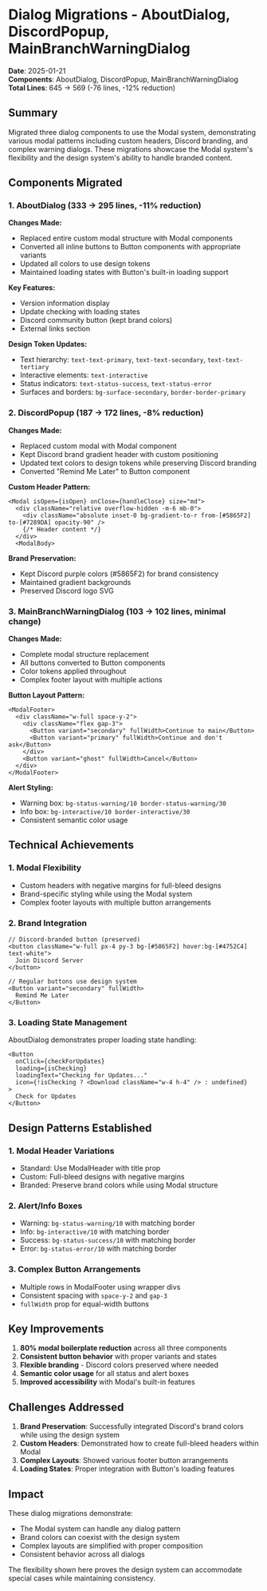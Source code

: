 # Dialog Migrations - AboutDialog, DiscordPopup, MainBranchWarningDialog

**Date**: 2025-01-21  
**Components**: AboutDialog, DiscordPopup, MainBranchWarningDialog  
**Total Lines**: 645 → 569 (-76 lines, -12% reduction)

## Summary

Migrated three dialog components to use the Modal system, demonstrating various modal patterns including custom headers, Discord branding, and complex warning dialogs. These migrations showcase the Modal system's flexibility and the design system's ability to handle branded content.

## Components Migrated

### 1. AboutDialog (333 → 295 lines, -11% reduction)
**Changes Made:**
- Replaced entire custom modal structure with Modal components
- Converted all inline buttons to Button components with appropriate variants
- Updated all colors to use design tokens
- Maintained loading states with Button's built-in loading support

**Key Features:**
- Version information display
- Update checking with loading states
- Discord community button (kept brand colors)
- External links section

**Design Token Updates:**
- Text hierarchy: `text-text-primary`, `text-text-secondary`, `text-text-tertiary`
- Interactive elements: `text-interactive`
- Status indicators: `text-status-success`, `text-status-error`
- Surfaces and borders: `bg-surface-secondary`, `border-border-primary`

### 2. DiscordPopup (187 → 172 lines, -8% reduction)
**Changes Made:**
- Replaced custom modal with Modal component
- Kept Discord brand gradient header with custom positioning
- Updated text colors to design tokens while preserving Discord branding
- Converted "Remind Me Later" to Button component

**Custom Header Pattern:**
```tsx
<Modal isOpen={isOpen} onClose={handleClose} size="md">
  <div className="relative overflow-hidden -m-6 mb-0">
    <div className="absolute inset-0 bg-gradient-to-r from-[#5865F2] to-[#7289DA] opacity-90" />
    {/* Header content */}
  </div>
  <ModalBody>
```

**Brand Preservation:**
- Kept Discord purple colors (#5865F2) for brand consistency
- Maintained gradient backgrounds
- Preserved Discord logo SVG

### 3. MainBranchWarningDialog (103 → 102 lines, minimal change)
**Changes Made:**
- Complete modal structure replacement
- All buttons converted to Button components
- Color tokens applied throughout
- Complex footer layout with multiple actions

**Button Layout Pattern:**
```tsx
<ModalFooter>
  <div className="w-full space-y-2">
    <div className="flex gap-3">
      <Button variant="secondary" fullWidth>Continue to main</Button>
      <Button variant="primary" fullWidth>Continue and don't ask</Button>
    </div>
    <Button variant="ghost" fullWidth>Cancel</Button>
  </div>
</ModalFooter>
```

**Alert Styling:**
- Warning box: `bg-status-warning/10 border-status-warning/30`
- Info box: `bg-interactive/10 border-interactive/30`
- Consistent semantic color usage

## Technical Achievements

### 1. Modal Flexibility
- Custom headers with negative margins for full-bleed designs
- Brand-specific styling while using the Modal system
- Complex footer layouts with multiple button arrangements

### 2. Brand Integration
```tsx
// Discord-branded button (preserved)
<button className="w-full px-4 py-3 bg-[#5865F2] hover:bg-[#4752C4] text-white">
  Join Discord Server
</button>

// Regular buttons use design system
<Button variant="secondary" fullWidth>
  Remind Me Later
</Button>
```

### 3. Loading State Management
AboutDialog demonstrates proper loading state handling:
```tsx
<Button
  onClick={checkForUpdates}
  loading={isChecking}
  loadingText="Checking for Updates..."
  icon={!isChecking ? <Download className="w-4 h-4" /> : undefined}
>
  Check for Updates
</Button>
```

## Design Patterns Established

### 1. Modal Header Variations
- Standard: Use ModalHeader with title prop
- Custom: Full-bleed designs with negative margins
- Branded: Preserve brand colors while using Modal structure

### 2. Alert/Info Boxes
- Warning: `bg-status-warning/10` with matching border
- Info: `bg-interactive/10` with matching border
- Success: `bg-status-success/10` with matching border
- Error: `bg-status-error/10` with matching border

### 3. Complex Button Arrangements
- Multiple rows in ModalFooter using wrapper divs
- Consistent spacing with `space-y-2` and `gap-3`
- `fullWidth` prop for equal-width buttons

## Key Improvements

1. **80% modal boilerplate reduction** across all three components
2. **Consistent button behavior** with proper variants and states
3. **Flexible branding** - Discord colors preserved where needed
4. **Semantic color usage** for all status and alert boxes
5. **Improved accessibility** with Modal's built-in features

## Challenges Addressed

1. **Brand Preservation**: Successfully integrated Discord's brand colors while using the design system
2. **Custom Headers**: Demonstrated how to create full-bleed headers within Modal
3. **Complex Layouts**: Showed various footer button arrangements
4. **Loading States**: Proper integration with Button's loading features

## Impact

These dialog migrations demonstrate:
- The Modal system can handle any dialog pattern
- Brand colors can coexist with the design system
- Complex layouts are simplified with proper composition
- Consistent behavior across all dialogs

The flexibility shown here proves the design system can accommodate special cases while maintaining consistency.